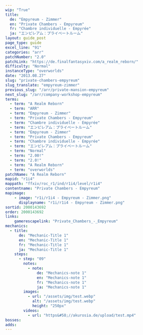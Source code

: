 ```yaml
---
wip: "True"
title:
  de: "Empyreum - Zimmer"
  en: "Private Chambers - Empyreum"
  fr: "Chambre individuelle - Empyrée"
  ja: "エンピレアム：プライベートルーム"
layout: guide_post
page_type: guide
excel_line: "91"
categories: "arr"
patchNumber: "2.0"
patchLink: "https://de.finalfantasyxiv.com/a_realm_reborn/"
difficulty: "Normal"
instanceType: "overworlds"
date: "2013.08.27"
slug: "private-chambers-empyreum"
slug_translate: "empyreum-zimmer"
previous_slug: "/arr/private-mansion-empyreum"
next_slug: "/arr/company-workshop-empyreum"
terms:
  - term: "A Realm Reborn"
  - term: "ARR"
  - term: "Empyreum - Zimmer"
  - term: "Private Chambers - Empyreum"
  - term: "Chambre individuelle - Empyrée"
  - term: "エンピレアム：プライベートルーム"
  - term: "Empyreum - Zimmer"
  - term: "Private Chambers - Empyreum"
  - term: "Chambre individuelle - Empyrée"
  - term: "エンピレアム：プライベートルーム"
  - term: "Normal"
  - term: "2.00!"
  - term: "2.0!"
  - term: "A Realm Reborn"
  - term: "overworlds"
patchName: "A Realm Reborn"
mapid: "r1i4"
mappath: "ffxiv/roc_r1/ind/r1i4/level/r1i4"
contentname: "Private Chambers - Empyreum"
mapimage:
    - image: "r1i/r1i4 - Empyreum - Zimmer.png"
      displayname: "r1i/r1i4 - Empyreum - Zimmer.png"
sortid: 2000143692
order: 2000143692
links:
    gamerescapelink: "Private_Chambers_-_Empyreum"
mechanics:
  - title:
      de: "Mechanic-Title 1"
      en: "Mechanic-Title 1"
      fr: "Mechanic-Title 1"
      ja: "Mechanic-Title 1"
    steps:
      - step: "09"
        notes:
          - note:
              de: "Mechanics-note 1"
              en: "Mechanics-note 1"
              fr: "Mechanics-note 1"
              ja: "Mechanics-note 1"
        images:
          - url: "/assets/img/test.webp"
            alt: "/assets/img/test.webp"
            height: "250px"
        videos:
          - url: "https&#58;//akurosia.de/upload/test.mp4"
bosses:
adds:
---
```

